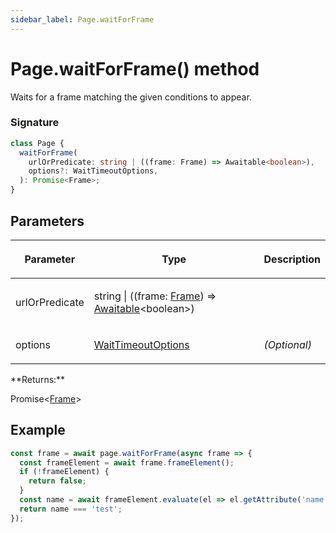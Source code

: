 ```yaml
---
sidebar_label: Page.waitForFrame
---
```


# Page.waitForFrame() method

Waits for a frame matching the given conditions to appear.

### Signature

```typescript
class Page {
  waitForFrame(
    urlOrPredicate: string | ((frame: Frame) => Awaitable<boolean>),
    options?: WaitTimeoutOptions,
  ): Promise<Frame>;
}
```

## Parameters

<table><thead><tr><th>

Parameter

</th><th>

Type

</th><th>

Description

</th></tr></thead>
<tbody><tr><td>

urlOrPredicate

</td><td>

string \| ((frame: [Frame](./puppeteer.frame.md)) =&gt; [Awaitable](./puppeteer.awaitable.md)&lt;boolean&gt;)

</td><td>

</td></tr>
<tr><td>

options

</td><td>

[WaitTimeoutOptions](./puppeteer.waittimeoutoptions.md)

</td><td>

_(Optional)_

</td></tr>
</tbody></table>
**Returns:**

Promise&lt;[Frame](./puppeteer.frame.md)&gt;

## Example

```ts
const frame = await page.waitForFrame(async frame => {
  const frameElement = await frame.frameElement();
  if (!frameElement) {
    return false;
  }
  const name = await frameElement.evaluate(el => el.getAttribute('name'));
  return name === 'test';
});
```
